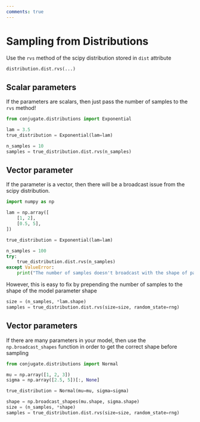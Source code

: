 ```yaml
---
comments: true 
---
```

# Sampling from Distributions

Use the `rvs` method of the scipy distribution stored in `dist` attribute

```python
distribution.dist.rvs(...)
```

## Scalar parameters

If the parameters are scalars, then just pass the number of samples to the `rvs`
method!

```python
from conjugate.distributions import Exponential

lam = 3.5
true_distribution = Exponential(lam=lam)

n_samples = 10
samples = true_distribution.dist.rvs(n_samples)
```

## Vector parameter

If the parameter is a vector, then there will be a broadcast issue from the scipy 
distribution.

```python
import numpy as np

lam = np.array([
    [1, 2], 
    [0.5, 5], 
])

true_distribution = Exponential(lam=lam)

n_samples = 100
try: 
    true_distribution.dist.rvs(n_samples)
except ValueError: 
    print("The number of samples doesn't broadcast with the shape of parameters!")
```

However, this is easy to fix by prepending the number of samples to the shape of 
the model parameter shape

```python
size = (n_samples, *lam.shape)
samples = true_distribution.dist.rvs(size=size, random_state=rng)
```

## Vector parameters

If there are many parameters in your model, then use the `np.broadcast_shapes` 
function in order to get the correct shape before sampling 

```python
from conjugate.distributions import Normal

mu = np.array([1, 2, 3])
sigma = np.array([2.5, 5])[:, None]

true_distribution = Normal(mu=mu, sigma=sigma)

shape = np.broadcast_shapes(mu.shape, sigma.shape)
size = (n_samples, *shape)
samples = true_distribution.dist.rvs(size=size, random_state=rng)
```


